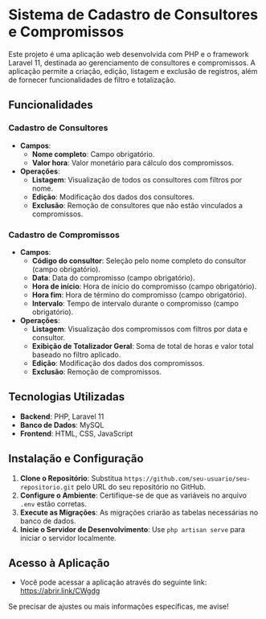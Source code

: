 # Sistema de Cadastro de Consultores e Compromissos

Este projeto é uma aplicação web desenvolvida com PHP e o framework Laravel 11, destinada ao gerenciamento de consultores e compromissos. A aplicação permite a criação, edição, listagem e exclusão de registros, além de fornecer funcionalidades de filtro e totalização.

## Funcionalidades

### Cadastro de Consultores
- **Campos**:
  - **Nome completo**: Campo obrigatório.
  - **Valor hora**: Valor monetário para cálculo dos compromissos.
- **Operações**:
  - **Listagem**: Visualização de todos os consultores com filtros por nome.
  - **Edição**: Modificação dos dados dos consultores.
  - **Exclusão**: Remoção de consultores que não estão vinculados a compromissos.

### Cadastro de Compromissos
- **Campos**:
  - **Código do consultor**: Seleção pelo nome completo do consultor (campo obrigatório).
  - **Data**: Data do compromisso (campo obrigatório).
  - **Hora de início**: Hora de início do compromisso (campo obrigatório).
  - **Hora fim**: Hora de término do compromisso (campo obrigatório).
  - **Intervalo**: Tempo de intervalo durante o compromisso (campo obrigatório).
- **Operações**:
  - **Listagem**: Visualização dos compromissos com filtros por data e consultor.
  - **Exibição de Totalizador Geral**: Soma de total de horas e valor total baseado no filtro aplicado.
  - **Edição**: Modificação dos dados dos compromissos.
  - **Exclusão**: Remoção de compromissos.

## Tecnologias Utilizadas

- **Backend**: PHP, Laravel 11
- **Banco de Dados**: MySQL
- **Frontend**: HTML, CSS, JavaScript

## Instalação e Configuração

1. **Clone o Repositório**: Substitua `https://github.com/seu-usuario/seu-repositorio.git` pelo URL do seu repositório no GitHub.
2. **Configure o Ambiente**: Certifique-se de que as variáveis no arquivo `.env` estão corretas.
3. **Execute as Migrações**: As migrações criarão as tabelas necessárias no banco de dados.
4. **Inicie o Servidor de Desenvolvimento**: Use `php artisan serve` para iniciar o servidor localmente.


## Acesso à Aplicação

- Você pode acessar a aplicação através do seguinte link:  https://abrir.link/CWgdg

Se precisar de ajustes ou mais informações específicas, me avise!

